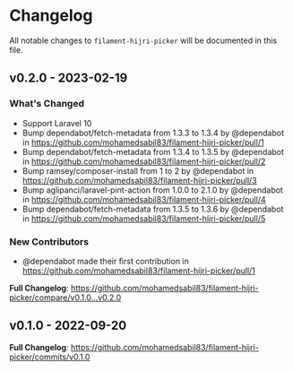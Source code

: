 # Changelog

All notable changes to `filament-hijri-picker` will be documented in this file.

## v0.2.0 - 2023-02-19

### What's Changed

- Support Laravel 10
- Bump dependabot/fetch-metadata from 1.3.3 to 1.3.4 by @dependabot in https://github.com/mohamedsabil83/filament-hijri-picker/pull/1
- Bump dependabot/fetch-metadata from 1.3.4 to 1.3.5 by @dependabot in https://github.com/mohamedsabil83/filament-hijri-picker/pull/2
- Bump ramsey/composer-install from 1 to 2 by @dependabot in https://github.com/mohamedsabil83/filament-hijri-picker/pull/3
- Bump aglipanci/laravel-pint-action from 1.0.0 to 2.1.0 by @dependabot in https://github.com/mohamedsabil83/filament-hijri-picker/pull/4
- Bump dependabot/fetch-metadata from 1.3.5 to 1.3.6 by @dependabot in https://github.com/mohamedsabil83/filament-hijri-picker/pull/5

### New Contributors

- @dependabot made their first contribution in https://github.com/mohamedsabil83/filament-hijri-picker/pull/1

**Full Changelog**: https://github.com/mohamedsabil83/filament-hijri-picker/compare/v0.1.0...v0.2.0

## v0.1.0 - 2022-09-20

**Full Changelog**: https://github.com/mohamedsabil83/filament-hijri-picker/commits/v0.1.0
